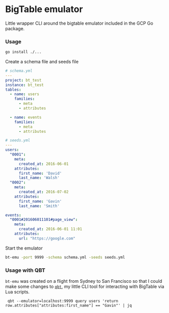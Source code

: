 # BigTable emulator

Little wrapper CLI around the bigtable emulator included in the GCP Go package.

### Usage

```sh
go install ./...
```

Create a schema file and seeds file

```yml
# schema.yml
---
project: bt_test
instance: bt_test
tables:
  - name: users
    families:
      - meta
      - attributes

  - name: events
    families:
      - meta
      - attributes


```

```yml
# seeds.yml
---
users:
  "0001":
    meta:
      created_at: 2016-06-01
    attributes:
      first_name: 'David'
      last_name: 'Walsh'
  "0002":
    meta:
      created_at: 2016-07-02
    attributes:
      first_name: 'Gavin'
      last_name: 'Smith'

events:
  "0001#201606011101#page_view":
    meta:
      created_at: 2016-06-01 11:01
    attributes:
      url: "https://google.com"

```

Start the emulator

```sh
bt-emu -port 9999 -schema schema.yml -seeds seeds.yml
```


### Usage with QBT

`bt-emu` was created on a flight from Sydney to San Francisco so that I could make some changes to [`qbt`](https://github.com/catkins/qbt), my little CLI tool for interacting with BigTable via Lua scripts.

```
 qbt --emulator=localhost:9999 query users 'return row.attributes["attributes:first_name"] == "Gavin"' | jq
```
